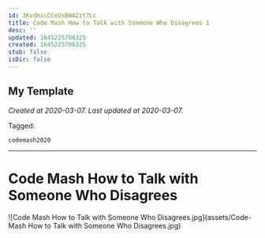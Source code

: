 ```yaml
---
id: 3KvdmicCCeUsBWAZzt7Lc
title: Code Mash How to Talk with Someone Who Disagrees 1
desc: ''
updated: 1645225706325
created: 1645225706325
stub: false
isDir: false
---
```

My Template
---

_Created at 2020-03-07._
_Last updated at 2020-03-07._



Tagged: 
```
codemash2020
```


---

# Code Mash How to Talk with Someone Who Disagrees


![Code Mash How to Talk with Someone Who Disagrees.jpg](assets/Code-Mash How to Talk with Someone Who Disagrees.jpg)

